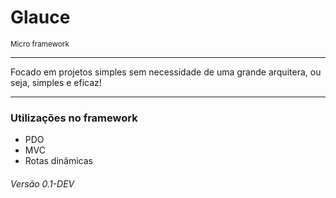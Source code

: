 <h1> Glauce </h1>

<small>Micro framework</small>

<hr/>

<p>Focado em projetos simples sem necessidade de uma grande arquitera, ou seja, simples e eficaz!</p>

<hr/>

### Utilizações no framework
<ul>
    <li>PDO</li>
    <li>MVC</li>
    <li>Rotas dinâmicas</li>
</ul>

###### Versão 0.1-DEV